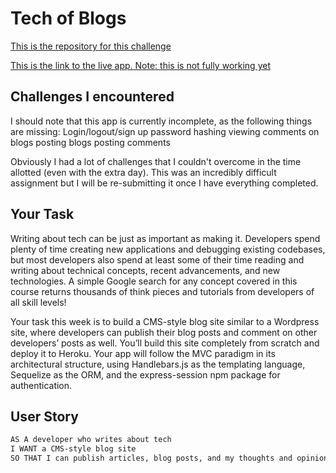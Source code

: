 # Tech of Blogs

[This is the repository for this challenge](https://github.com/lonHeligas/tech-of-blogs)

[This is the link to the live app. Note: this is not fully working yet](tech-of-blogs-production.up.railway.app)


## Challenges I encountered

I should note that this app is currently incomplete, as the following things are missing:
Login/logout/sign up
password hashing
viewing comments on blogs
posting blogs
posting comments

Obviously I had a lot of challenges that I couldn't overcome in the time allotted (even with the extra day). This was an incredibly difficult assignment but I will be re-submitting it once I have everything completed.

## Your Task

Writing about tech can be just as important as making it. Developers spend plenty of time creating new applications and debugging existing codebases, but most developers also spend at least some of their time reading and writing about technical concepts, recent advancements, and new technologies. A simple Google search for any concept covered in this course returns thousands of think pieces and tutorials from developers of all skill levels!

Your task this week is to build a CMS-style blog site similar to a Wordpress site, where developers can publish their blog posts and comment on other developers’ posts as well. You’ll build this site completely from scratch and deploy it to Heroku. Your app will follow the MVC paradigm in its architectural structure, using Handlebars.js as the templating language, Sequelize as the ORM, and the express-session npm package for authentication.

## User Story

```md
AS A developer who writes about tech
I WANT a CMS-style blog site
SO THAT I can publish articles, blog posts, and my thoughts and opinions